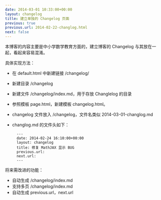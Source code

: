 ```yaml
---
date: 2014-03-01 10:33:00+00:00
layout: changelog
title: 建立单独的 Changelog 页面
previous: true
previous.url: 2014-02-22-changlog.html
next: false
---
```


本博客的内容主要是中小学数学教育方面的，建立博客的 Changelog 与其放在一起，看起来容易混淆。

具体实现方法：

* 在 default.html 中新建链接 /changelog/
* 新建目录 /changelog
* 新建文件 /changelog/index.md，用于存放 Changlelog 的目录
* 参照模板 page.html，新建模板 changelog.html。
* changelog 文件放入 /changelog，文件名类似 2014-03-01-changlog.md
* changlog.md 的文件头如下：

		---
		date: 2014-02-24 16:10:00+00:00
		layout: changelog
		title: 修复 MathJAX 显示 BUG
		previous.url: 
		next.url: 
		---

将来需改进的功能：

* 自动生成 /changelog/index.md
* 支持多页 /changelog/index.md
* 自动生成 previous.url，next.url

